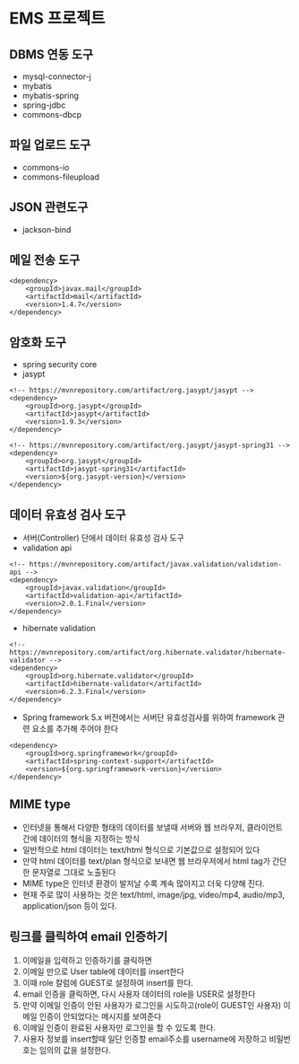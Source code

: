 # EMS 프로젝트

## DBMS 연동 도구
* mysql-connector-j
* mybatis
* mybatis-spring
* spring-jdbc
* commons-dbcp

## 파일 업로드 도구
* commons-io
* commons-fileupload

## JSON 관련도구
* jackson-bind

## 메일 전송 도구
```
<dependency>
	<groupId>javax.mail</groupId>
	<artifactId>mail</artifactId>
	<version>1.4.7</version>
</dependency>
```		

## 암호화 도구
* spring security core
* jasypt
```
<!-- https://mvnrepository.com/artifact/org.jasypt/jasypt -->
<dependency>
    <groupId>org.jasypt</groupId>
    <artifactId>jasypt</artifactId>
    <version>1.9.3</version>
</dependency>
```
```
<!-- https://mvnrepository.com/artifact/org.jasypt/jasypt-spring31 -->
<dependency>
	<groupId>org.jasypt</groupId>
	<artifactId>jasypt-spring31</artifactId>
	<version>${org.jasypt-version}</version>
</dependency>
```
## 데이터 유효성 검사 도구
* 서버(Controller) 단에서 데이터 유효성 검사 도구
* validation api
```
<!-- https://mvnrepository.com/artifact/javax.validation/validation-api -->
<dependency>
    <groupId>javax.validation</groupId>
    <artifactId>validation-api</artifactId>
    <version>2.0.1.Final</version>
</dependency>
```
* hibernate validation
```
<!-- https://mvnrepository.com/artifact/org.hibernate.validator/hibernate-validator -->
<dependency>
    <groupId>org.hibernate.validator</groupId>
    <artifactId>hibernate-validator</artifactId>
    <version>6.2.3.Final</version>
</dependency>
```
* Spring framework 5.x 버전에서는 서버단 유효성검사를 위하여 framework 관련 요소를 추가해 주어야 한다
```
<dependency>
    <groupId>org.springframework</groupId>
    <artifactId>spring-context-support</artifactId>
    <version>${org.springframework-version}</version>
</dependency>
```		


## MIME type 
* 인터넷을 통해서 다양한 형태의 데이터를 보낼때 서버와 웹 브라우저, 클라이언트 간에 
데이터의 형식을 지정하는 방식
* 일반적으로 html 데이터는 text/html 형식으로 기본값으로 설정되어 있다
* 만약 html 데이터를 text/plan 형식으로 보내면 웹 브라우저에서 
html tag가 간단한 문자열로 그대로 노출된다
* MIME type은 인터넷 환경이 발저날 수록 계속 많아지고 더욱 다양해 진다.
* 현재 주로 많이 사용하는 것은 text/html, image/jpg, video/mp4, audio/mp3,
application/json 등이 있다.


## 링크를 클릭하여 email 인증하기
1. 이메일을 입력하고 인증하기를 클릭하면
2. 이메일 만으로 User table에 데이터를 insert한다
3. 이때 role 칼럼에 GUEST로 설정하여 insert를 한다.
4. email 인증을 클릭하면, 다시 사용자 데이터의 role을 USER로 설정한다
5. 만약 이메일 인증이 안된 사용자가 로그인을 시도하고(role이 GUEST인 사용자)
이메일 인증이 안되었다는 메시지를 보여준다
6. 이메일 인증이 완료된 사용자만 로그인을 할 수 있도록 한다.
7. 사용자 정보를 insert할때 일단 인증할 email주소를 username에 저장하고
비밀번호는 임의의 값을 설정한다.